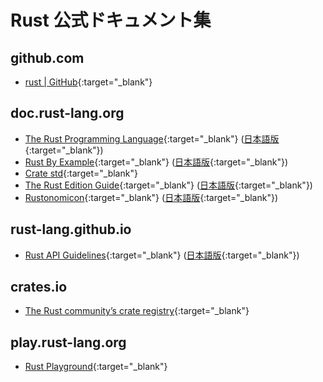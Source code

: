 # Rust 公式ドキュメント集

## github.com
- [rust \| GitHub](https://github.com/rust-lang/rust){:target="_blank"}

## doc.rust-lang.org
- [The Rust Programming Language](https://doc.rust-lang.org/book/){:target="_blank"} ([日本語版](https://doc.rust-jp.rs/book-ja/){:target="_blank"})
- [Rust By Example](https://doc.rust-lang.org/rust-by-example/index.html){:target="_blank"} ([日本語版](https://doc.rust-jp.rs/rust-by-example-ja/){:target="_blank"})
- [Crate std](https://doc.rust-lang.org/std/index.html){:target="_blank"}
- [The Rust Edition Guide](https://doc.rust-lang.org/edition-guide/){:target="_blank"} ([日本語版](https://doc.rust-jp.rs/edition-guide/introduction.html){:target="_blank"})
- [Rustonomicon](https://doc.rust-lang.org/nomicon/){:target="_blank"} ([日本語版](https://doc.rust-jp.rs/rust-nomicon-ja/){:target="_blank"})

## rust-lang.github.io
- [Rust API Guidelines](https://rust-lang.github.io/api-guidelines/about.html){:target="_blank"} ([日本語版](https://sinkuu.github.io/api-guidelines/){:target="_blank"})

## crates.io
- [The Rust community’s crate registry](https://crates.io){:target="_blank"}

## play.rust-lang.org
- [Rust Playground](https://play.rust-lang.org/?version=stable&mode=debug&edition=2021){:target="_blank"}
